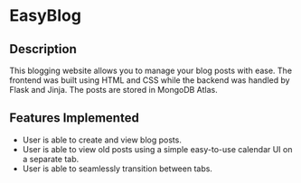 # EasyBlog
## Description
This blogging website allows you to manage your blog posts with ease. The frontend was built using HTML and CSS while the backend was handled by Flask and Jinja. The posts are stored in MongoDB Atlas.
## Features Implemented

* User is able to create and view blog posts.
* User is able to view old posts using a simple easy-to-use calendar UI on a separate tab.
* User is able to seamlessly transition between tabs.


